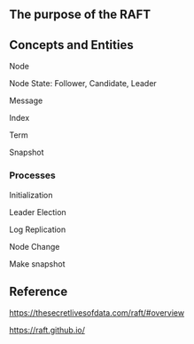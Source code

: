 


## The purpose of the RAFT

## Concepts and Entities

Node

Node State: Follower, Candidate, Leader

Message

Index 

Term

Snapshot

### Processes

Initialization

Leader Election

Log Replication

Node Change

Make snapshot

## Reference 

https://thesecretlivesofdata.com/raft/#overview

https://raft.github.io/




